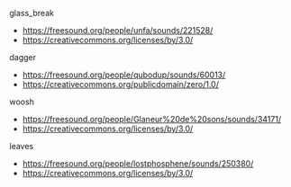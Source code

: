
glass_break
- https://freesound.org/people/unfa/sounds/221528/
- https://creativecommons.org/licenses/by/3.0/


dagger
- https://freesound.org/people/qubodup/sounds/60013/
- https://creativecommons.org/publicdomain/zero/1.0/

woosh
- https://freesound.org/people/Glaneur%20de%20sons/sounds/34171/
- https://creativecommons.org/licenses/by/3.0/


leaves
- https://freesound.org/people/lostphosphene/sounds/250380/
- https://creativecommons.org/licenses/by/3.0/